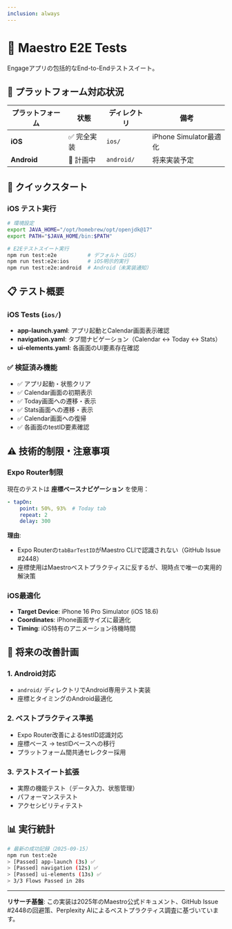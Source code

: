 ```yaml
---
inclusion: always
---
```


# 🧪 Maestro E2E Tests

Engageアプリの包括的なEnd-to-Endテストスイート。

## 📱 プラットフォーム対応状況

| プラットフォーム | 状態 | ディレクトリ | 備考 |
|-----------------|------|-------------|------|
| **iOS** | ✅ 完全実装 | `ios/` | iPhone Simulator最適化 |
| **Android** | 🚧 計画中 | `android/` | 将来実装予定 |

## 🚀 クイックスタート

### iOS テスト実行
```bash
# 環境設定
export JAVA_HOME="/opt/homebrew/opt/openjdk@17"
export PATH="$JAVA_HOME/bin:$PATH"

# E2Eテストスイート実行
npm run test:e2e          # デフォルト（iOS）
npm run test:e2e:ios      # iOS明示的実行
npm run test:e2e:android  # Android（未実装通知）
```

## 📋 テスト概要

### iOS Tests (`ios/`)
- **app-launch.yaml**: アプリ起動とCalendar画面表示確認
- **navigation.yaml**: タブ間ナビゲーション（Calendar ↔ Today ↔ Stats）
- **ui-elements.yaml**: 各画面のUI要素存在確認

### ✅ 検証済み機能
- ✅ アプリ起動・状態クリア
- ✅ Calendar画面の初期表示
- ✅ Today画面への遷移・表示
- ✅ Stats画面への遷移・表示
- ✅ Calendar画面への復帰
- ✅ 各画面のtestID要素確認

## ⚠️ 技術的制限・注意事項

### Expo Router制限
現在のテストは **座標ベースナビゲーション** を使用：
```yaml
- tapOn:
    point: 50%, 93%  # Today tab
    repeat: 2
    delay: 300
```

**理由**: 
- Expo Routerの`tabBarTestID`がMaestro CLIで認識されない（GitHub Issue #2448）
- 座標使用はMaestroベストプラクティスに反するが、現時点で唯一の実用的解決策

### iOS最適化
- **Target Device**: iPhone 16 Pro Simulator (iOS 18.6)
- **Coordinates**: iPhone画面サイズに最適化
- **Timing**: iOS特有のアニメーション待機時間

## 🔮 将来の改善計画

### 1. Android対応
- `android/` ディレクトリでAndroid専用テスト実装
- 座標とタイミングのAndroid最適化

### 2. ベストプラクティス準拠
- Expo Router改善によるtestID認識対応
- 座標ベース → testIDベースへの移行
- プラットフォーム間共通セレクター採用

### 3. テストスイート拡張
- 実際の機能テスト（データ入力、状態管理）
- パフォーマンステスト
- アクセシビリティテスト

## 📊 実行統計

```bash
# 最新の成功記録（2025-09-15）
npm run test:e2e
> [Passed] app-launch (3s) ✅
> [Passed] navigation (12s) ✅  
> [Passed] ui-elements (13s) ✅
> 3/3 Flows Passed in 28s
```

---

**リサーチ基盤**: この実装は2025年のMaestro公式ドキュメント、GitHub Issue #2448の回避策、Perplexity AIによるベストプラクティス調査に基づいています。